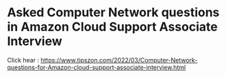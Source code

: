 # Asked Computer Network questions in Amazon Cloud Support Associate Interview


Click hear : https://www.tipszon.com/2022/03/Computer-Network-questions-for-Amazon-cloud-support-associate-interview.html
